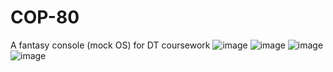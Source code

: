 # COP-80

A fantasy console (mock OS) for DT coursework
![image](https://github.com/LeoDeSilva/COP-80/assets/46300158/ff699059-ebb1-4129-994f-a4a186a8ecbd)
![image](https://github.com/LeoDeSilva/COP-80/assets/46300158/153511af-0f77-4640-8d4a-bf170fff3e37)
![image](https://github.com/LeoDeSilva/COP-80/assets/46300158/6c7866bd-cb48-47a1-926b-cb3d5cf88131)
![image](https://github.com/LeoDeSilva/COP-80/assets/46300158/8eadfbd7-af56-4f39-b12b-db4eeea04b67)
